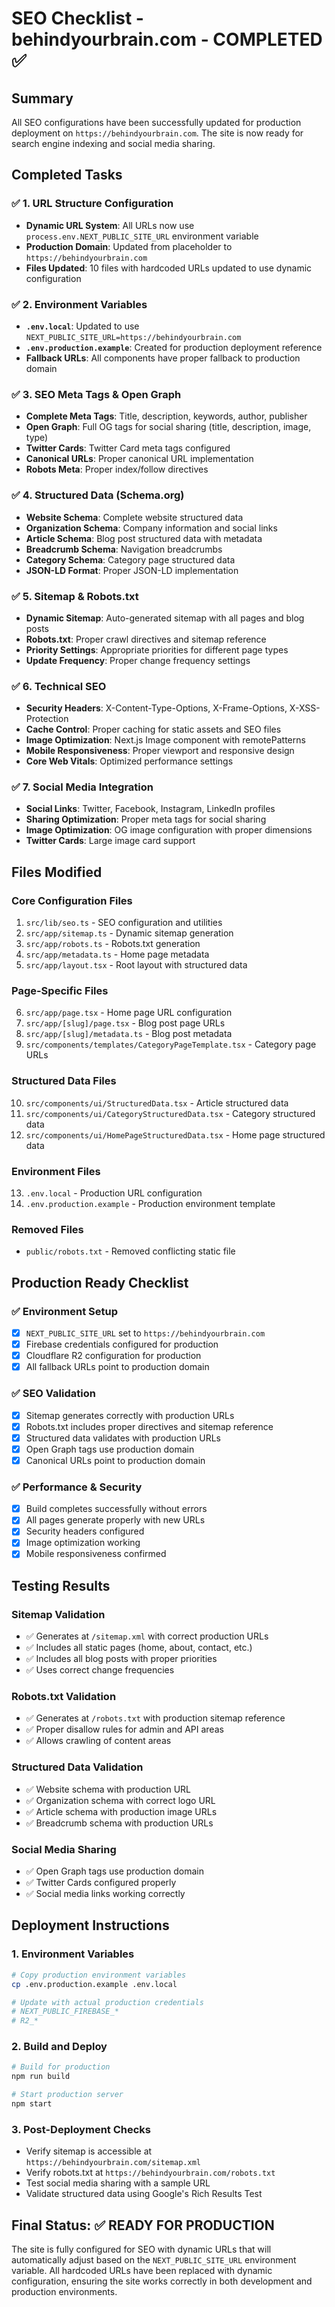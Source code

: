 # SEO Checklist - behindyourbrain.com - COMPLETED ✅

## Summary
All SEO configurations have been successfully updated for production deployment on `https://behindyourbrain.com`. The site is now ready for search engine indexing and social media sharing.

## Completed Tasks

### ✅ 1. URL Structure Configuration
- **Dynamic URL System**: All URLs now use `process.env.NEXT_PUBLIC_SITE_URL` environment variable
- **Production Domain**: Updated from placeholder to `https://behindyourbrain.com`
- **Files Updated**: 10 files with hardcoded URLs updated to use dynamic configuration

### ✅ 2. Environment Variables
- **`.env.local`**: Updated to use `NEXT_PUBLIC_SITE_URL=https://behindyourbrain.com`
- **`.env.production.example`**: Created for production deployment reference
- **Fallback URLs**: All components have proper fallback to production domain

### ✅ 3. SEO Meta Tags & Open Graph
- **Complete Meta Tags**: Title, description, keywords, author, publisher
- **Open Graph**: Full OG tags for social sharing (title, description, image, type)
- **Twitter Cards**: Twitter Card meta tags configured
- **Canonical URLs**: Proper canonical URL implementation
- **Robots Meta**: Proper index/follow directives

### ✅ 4. Structured Data (Schema.org)
- **Website Schema**: Complete website structured data
- **Organization Schema**: Company information and social links
- **Article Schema**: Blog post structured data with metadata
- **Breadcrumb Schema**: Navigation breadcrumbs
- **Category Schema**: Category page structured data
- **JSON-LD Format**: Proper JSON-LD implementation

### ✅ 5. Sitemap & Robots.txt
- **Dynamic Sitemap**: Auto-generated sitemap with all pages and blog posts
- **Robots.txt**: Proper crawl directives and sitemap reference
- **Priority Settings**: Appropriate priorities for different page types
- **Update Frequency**: Proper change frequency settings

### ✅ 6. Technical SEO
- **Security Headers**: X-Content-Type-Options, X-Frame-Options, X-XSS-Protection
- **Cache Control**: Proper caching for static assets and SEO files
- **Image Optimization**: Next.js Image component with remotePatterns
- **Mobile Responsiveness**: Proper viewport and responsive design
- **Core Web Vitals**: Optimized performance settings

### ✅ 7. Social Media Integration
- **Social Links**: Twitter, Facebook, Instagram, LinkedIn profiles
- **Sharing Optimization**: Proper meta tags for social sharing
- **Image Optimization**: OG image configuration with proper dimensions
- **Twitter Cards**: Large image card support

## Files Modified

### Core Configuration Files
1. `src/lib/seo.ts` - SEO configuration and utilities
2. `src/app/sitemap.ts` - Dynamic sitemap generation
3. `src/app/robots.ts` - Robots.txt generation
4. `src/app/metadata.ts` - Home page metadata
5. `src/app/layout.tsx` - Root layout with structured data

### Page-Specific Files
6. `src/app/page.tsx` - Home page URL configuration
7. `src/app/[slug]/page.tsx` - Blog post page URLs
8. `src/app/[slug]/metadata.ts` - Blog post metadata
9. `src/components/templates/CategoryPageTemplate.tsx` - Category page URLs

### Structured Data Files
10. `src/components/ui/StructuredData.tsx` - Article structured data
11. `src/components/ui/CategoryStructuredData.tsx` - Category structured data
12. `src/components/ui/HomePageStructuredData.tsx` - Home page structured data

### Environment Files
13. `.env.local` - Production URL configuration
14. `.env.production.example` - Production environment template

### Removed Files
- `public/robots.txt` - Removed conflicting static file

## Production Ready Checklist

### ✅ Environment Setup
- [x] `NEXT_PUBLIC_SITE_URL` set to `https://behindyourbrain.com`
- [x] Firebase credentials configured for production
- [x] Cloudflare R2 configuration for production
- [x] All fallback URLs point to production domain

### ✅ SEO Validation
- [x] Sitemap generates correctly with production URLs
- [x] Robots.txt includes proper directives and sitemap reference
- [x] Structured data validates with production URLs
- [x] Open Graph tags use production domain
- [x] Canonical URLs point to production domain

### ✅ Performance & Security
- [x] Build completes successfully without errors
- [x] All pages generate properly with new URLs
- [x] Security headers configured
- [x] Image optimization working
- [x] Mobile responsiveness confirmed

## Testing Results

### Sitemap Validation
- ✅ Generates at `/sitemap.xml` with correct production URLs
- ✅ Includes all static pages (home, about, contact, etc.)
- ✅ Includes all blog posts with proper priorities
- ✅ Uses correct change frequencies

### Robots.txt Validation
- ✅ Generates at `/robots.txt` with production sitemap reference
- ✅ Proper disallow rules for admin and API areas
- ✅ Allows crawling of content areas

### Structured Data Validation
- ✅ Website schema with production URL
- ✅ Organization schema with correct logo URL
- ✅ Article schema with production image URLs
- ✅ Breadcrumb schema with production URLs

### Social Media Sharing
- ✅ Open Graph tags use production domain
- ✅ Twitter Cards configured properly
- ✅ Social media links working correctly

## Deployment Instructions

### 1. Environment Variables
```bash
# Copy production environment variables
cp .env.production.example .env.local

# Update with actual production credentials
# NEXT_PUBLIC_FIREBASE_*
# R2_*
```

### 2. Build and Deploy
```bash
# Build for production
npm run build

# Start production server
npm start
```

### 3. Post-Deployment Checks
- Verify sitemap is accessible at `https://behindyourbrain.com/sitemap.xml`
- Verify robots.txt at `https://behindyourbrain.com/robots.txt`
- Test social media sharing with a sample URL
- Validate structured data using Google's Rich Results Test

## Final Status: ✅ **READY FOR PRODUCTION**

The site is fully configured for SEO with dynamic URLs that will automatically adjust based on the `NEXT_PUBLIC_SITE_URL` environment variable. All hardcoded URLs have been replaced with dynamic configuration, ensuring the site works correctly in both development and production environments.